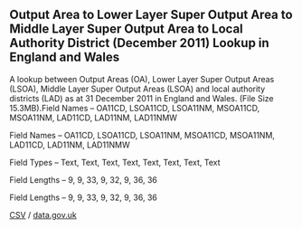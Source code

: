 ## Output Area to Lower Layer Super Output Area to Middle Layer Super Output Area to Local Authority District (December 2011) Lookup in England and Wales

A lookup between Output Areas (OA), Lower Layer Super Output Areas (LSOA), Middle Layer Super Output Areas (LSOA) and local authority districts (LAD) as at 31 December 2011 in England and Wales. (File Size 15.3MB).Field Names – OA11CD, LSOA11CD, LSOA11NM, MSOA11CD, MSOA11NM, LAD11CD, LAD11NM, LAD11NMW

Field Names – OA11CD, LSOA11CD, LSOA11NM, MSOA11CD, MSOA11NM, LAD11CD, LAD11NM, LAD11NMW

Field Types – Text, Text, Text,
Text, Text, Text, Text, Text

Field Lengths – 9, 9, 33, 9, 32, 9, 36, 36

Field Lengths – 9, 9, 33, 9, 32, 9, 36, 36

[CSV](csv/230.csv) / [data.gov.uk](https://data.gov.uk/dataset/d1531a11-ce7f-4d98-859e-1f2bdc76c2c2/output-area-to-lower-layer-super-output-area-to-middle-layer-super-output-area-to-local-authority-district-december-2011-lookup-in-england-and-wales)

